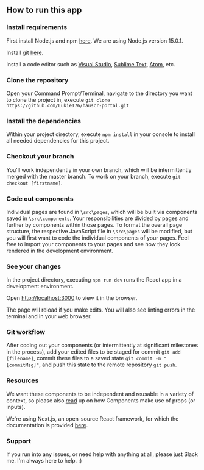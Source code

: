 ## How to run this app

### Install requirements

First install Node.js and npm [here](https://nodejs.org/en/download/current/). We are using Node.js version 15.0.1.

Install git [here](https://git-scm.com/downloads).

Install a code editor such as [Visual Studio](https://visualstudio.microsoft.com/downloads/), [Sublime Text](https://www.sublimetext.com/3), [Atom](https://atom.io/), etc.

### Clone the repository

Open your Command Prompt/Terminal, navigate to the directory you want to clone the project in, execute `git clone https://github.com/Lukie176/hauscr-portal.git`

### Install the dependencies

Within your project directory, execute `npm install` in your console to install all needed dependencies for this project.

### Checkout your branch

You'll work independently in your own branch, which will be intermittently merged with the master branch. To work on your branch, execute `git checkout [firstname]`.

### Code out components

Individual pages are found in `\src\pages`, which will be built via components saved in `\src\components`. Your responsibilities are divided by pages and further by components within those pages. To format the overall page structure, the respective JavaScript file in `\src\pages` will be modified, but you will first want to code the individual components of your pages. Feel free to import your components to your pages and see how they look rendered in the development environment.

### See your changes

In the project directory, executing `npm run dev` runs the React app in a development environment.

Open [http://localhost:3000](http://localhost:3000) to view it in the browser.

The page will reload if you make edits. You will also see linting errors in the terminal and in your web browser.

### Git workflow

After coding out your components (or intermittently at significant milestones in the process), add your edited files to be staged for commit `git add [filename]`, commit these files to a saved state `git commit -m "[commitMsg]"`, and push this state to the remote repository `git push`.

### Resources

We want these components to be independent and reusable in a variety of context, so please also [read](https://reactjs.org/docs/components-and-props.html) up on how Components make use of props (or inputs).

We're using Next.js, an open-source React framework, for which the documentation is provided [here](https://nextjs.org/docs/getting-started).

### Support

If you run into any issues, or need help with anything at all, please just Slack me. I'm always here to help. :)

